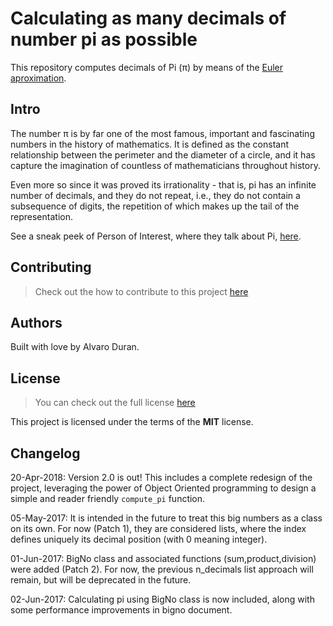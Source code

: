 # Calculating as many decimals of number pi as possible
This repository computes decimals of Pi (π) by means of the [Euler aproximation](http://mathworld.wolfram.com/PiFormulas.html).

## Intro
The number π is by far one of the most famous, important and fascinating numbers in the history of mathematics. It is defined as the constant relationship between the perimeter and the diameter of a circle, and it has capture the imagination of countless of mathematicians throughout history.

Even more so since it was proved its irrationality - that is, pi has an infinite number of decimals, and they do not repeat, i.e., they do not contain a subsequence of digits, the repetition of which makes up the tail of the representation.

See a sneak peek of Person of Interest, where they talk about Pi, [here](https://www.youtube.com/watch?v=fXTRcsxG7IQ).



## Contributing
>Check out the how to contribute to this project [here](https://github.com/ohduran/number_pi/CONTRIBUTING.md)

## Authors

Built with love by Alvaro Duran.

## License
>You can check out the full license [here](https://github.com/ohduran/number_pi/LICENSE.md)

This project is licensed under the terms of the **MIT** license.

## Changelog

20-Apr-2018: Version 2.0 is out! This includes a complete redesign of the project, leveraging the power of Object Oriented programming to design a simple and reader friendly `compute_pi` function.

05-May-2017: It is intended in the future to treat this big numbers as a class on its own. For now (Patch 1), they are considered lists, where the index defines uniquely its decimal position (with 0 meaning integer).

01-Jun-2017: BigNo class and associated functions (sum,product,division) were added (Patch 2). For now, the previous n_decimals list approach will remain, but will be deprecated in the future.

02-Jun-2017: Calculating pi using BigNo class is now included, along with some performance improvements in bigno document.
